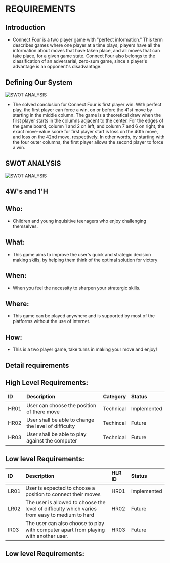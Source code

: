 # REQUIREMENTS

## Introduction

* Connect Four is a two player game with "perfect information." This term describes games where one player at a time plays, players have all the information about moves that have taken place, and all moves that can take place, for a given game state. Connect Four also belongs to the classification of an adversarial, zero-sum game, since a player's advantage is an opponent's disadvantage.



## Defining Our System
![SWOT ANALYSIS](https://github.com/chandana0777/c-project/issues/1#issue-937921718)


* The solved conclusion for Connect Four is first player win. With perfect play, the first player can force a win, on or before the 41st move by starting in the middle column. The game is a theoretical draw when the first player starts in the columns adjacent to the center. For the edges of the game board, column 1 and 2 on left, and column 7 and 6 on right, the exact move-value score for first player start is loss on the 40th move, and loss on the 42nd move, respectively. In other words, by starting with the four outer columns, the first player allows the second player to force a win.


## SWOT ANALYSIS
![SWOT ANALYSIS](https://github.com/vikramsvdd/MiniProject_TicTacToeGamehub/blob/main/Requirement/SWOT1.png)
## 4W's and 1'H

## Who:
* Children and young inquisitive teenagers who enjoy challenging themselves.

## What:
* This game aims to improve the user's quick and strategic decision making skills, by helping them think of the optimal solution for victory

## When:
* When you feel the necessity to sharpen your stratergic skills.

## Where:
* This game can be played anywhere and is supported by most of the platforms without the use of internet.

## How:
*  This is a two player game, take turns in making your move and enjoy!

## Detail requirements

## High Level Requirements:
|ID	     |Description	                                       |Category	   |Status      |
| :---   | :---                                                | :---          | :---       |
|HR01	 |User can choose the position of there move   |Technical	   |Implemented |
|HR02	 |User shall be able to change the level of difficulty |Techincal	   |Future      |
|HR03    |User shall be able to play against the computer      |Technical      |Future      |
## Low level Requirements:

|ID	     |Description	                                                                                |HLR ID	  |Status       |
| :---   | :---                                                                                         | :---    | :---        |
|LR01	 |User is expected to choose a position to connect their moves                                  |	HR01  |Implemented  |
|LR02	 |The user is allowed to choose the level of difficulty which varies from easy to medium to hard|	HR02  |Future       |
|lR03    |The user can also choose to play with computer apart from playing with another user.          |   HR03  |Future      |
## Low level Requirements: